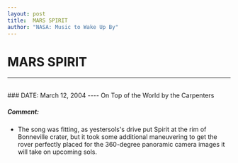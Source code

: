 ```yaml
---
layout: post
title:  MARS SPIRIT
author: "NASA: Music to Wake Up By"
---
```


# MARS SPIRIT
----
<br/>
### DATE: March 12, 2004
----
On Top of the World by the Carpenters

##### Comment:
* The song was fitting, as yestersols's drive put Spirit at the rim of Bonneville crater, but it took some additional maneuvering to get the rover perfectly placed for the 360-degree panoramic camera images it will take on upcoming sols.
